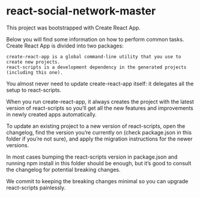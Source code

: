 # react-social-network-master
This project was bootstrapped with Create React App.

Below you will find some information on how to perform common tasks.
Create React App is divided into two packages:

    create-react-app is a global command-line utility that you use to create new projects.
    react-scripts is a development dependency in the generated projects (including this one).

You almost never need to update create-react-app itself: it delegates all the setup to react-scripts.

When you run create-react-app, it always creates the project with the latest version of react-scripts so you’ll get all the new features and improvements in newly created apps automatically.

To update an existing project to a new version of react-scripts, open the changelog, find the version you’re currently on (check package.json in this folder if you’re not sure), and apply the migration instructions for the newer versions.

In most cases bumping the react-scripts version in package.json and running npm install in this folder should be enough, but it’s good to consult the changelog for potential breaking changes.

We commit to keeping the breaking changes minimal so you can upgrade react-scripts painlessly.
